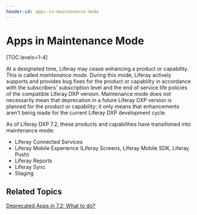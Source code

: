 ```yaml
---
header-id: apps-in-maintenance-mode
---
```


# Apps in Maintenance Mode

[TOC levels=1-4]

At a designated time, Liferay may cease enhancing a product or capability. This
is called *maintenance mode*. During this mode, Liferay actively supports and
provides bug fixes for the product or capability in accordance with the
subscribers' subscription level and the end of service life policies of the
compatible Liferay DXP version. Maintenance mode does not necessarily mean that
deprecation in a future Liferay DXP version is planned for the product or
capability; it only means that enhancements aren't being made for the current
Liferay DXP development cycle. 

As of Liferay DXP 7.2, these products and capabilities have transitioned into
maintenance mode:

-   Liferay Connected Services
-   Liferay Mobile Experience (Liferay Screens, Liferay Mobile SDK, Liferay 
    Push)
-   Liferay Reports
-   Liferay Sync
-   Staging 

## Related Topics 

[Deprecated Apps in 7.2: What to do?](/docs/7-2/deploy/-/knowledge_base/d/deprecated-apps-in-7-2-what-to-do)
